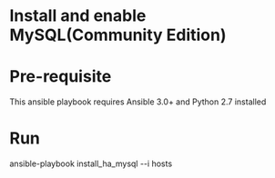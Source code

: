 # Install and enable MySQL(Community Edition)


# Pre-requisite 
This ansible playbook requires Ansible 3.0+ and Python 2.7 installed


# Run
ansible-playbook install_ha_mysql --i hosts
